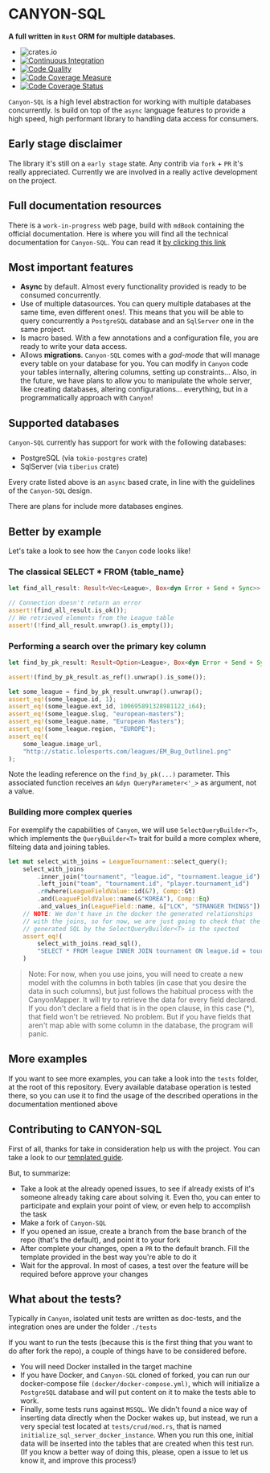 # CANYON-SQL

**A full written in `Rust` ORM for multiple databases.**

- ![crates.io](https://img.shields.io/crates/v/canyon_sql.svg)
- [![Continuous Integration](https://github.com/zerodaycode/Canyon-SQL/actions/workflows/continuous-integration.yml/badge.svg)](https://github.com/zerodaycode/Canyon-SQL/actions/workflows/continuous-integration.yml)
- [![Code Quality](https://github.com/zerodaycode/Canyon-SQL/actions/workflows/code-quality.yml/badge.svg)](https://github.com/zerodaycode/Canyon-SQL/actions/workflows/code-quality.yml)
- [![Code Coverage Measure](https://zerodaycode.github.io/Canyon-SQL/badges/flat.svg)](https://zerodaycode.github.io/Canyon-SQL)
- [![Code Coverage Status](https://github.com/zerodaycode/Canyon-SQL/actions/workflows/code-coverage.yml/badge.svg)](https://github.com/zerodaycode/Canyon-SQL/actions/workflows/code-coverage.yml)

`Canyon-SQL` is a high level abstraction for working with multiple databases concurrently. Is build on top of the `async` language features
to provide a high speed, high performant library to handling data access for consumers.

## Early stage disclaimer

The library it's still on a `early stage` state.
Any contrib via `fork` + `PR` it's really appreciated. Currently we are involved in a really active development on the project.

## Full documentation resources

There is a `work-in-progress` web page, build with `mdBook` containing the official documentation.
Here is where you will find all the technical documentation for `Canyon-SQL`.
You can read it [by clicking this link](https://zerodaycode.github.io/canyon-book/)

## Most important features

- **Async** by default. Almost every functionality provided is ready to be consumed concurrently.
- Use of multiple datasources. You can query multiple databases at the same time, even different ones!. This means that you will be able to query concurrently
a `PostgreSQL` database and an `SqlServer` one in the same project.
- Is macro based. With a few annotations and a configuration file, you are ready to write your data access.
- Allows **migrations**. `Canyon-SQL` comes with a *god-mode* that will manage every table on your database for you. You can modify in `Canyon` code your tables internally, altering columns, setting up constraints...
Also, in the future, we have plans to allow you to manipulate the whole server, like creating databases, altering configurations... everything, but in a programmatically approach with `Canyon`!

## Supported databases

`Canyon-SQL` currently has support for work with the following databases:

- PostgreSQL (via `tokio-postgres` crate)
- SqlServer (via `tiberius` crate)

Every crate listed above is an `async` based crate, in line with the guidelines of the `Canyon-SQL` design.

There are plans for include more databases engines.

## Better by example

Let's take a look to see how the `Canyon` code looks like!

### The classical SELECT * FROM {table_name}

```rust
let find_all_result: Result<Vec<League>, Box<dyn Error + Send + Sync>> =  League::find_all().await;

// Connection doesn't return an error
assert!(find_all_result.is_ok());
// We retrieved elements from the League table
assert!(!find_all_result.unwrap().is_empty());
```

### Performing a search over the primary key column

```rust
let find_by_pk_result: Result<Option<League>, Box<dyn Error + Send + Sync>> = League::find_by_pk(&1).await;

assert!(find_by_pk_result.as_ref().unwrap().is_some());

let some_league = find_by_pk_result.unwrap().unwrap();
assert_eq!(some_league.id, 1);
assert_eq!(some_league.ext_id, 100695891328981122_i64);
assert_eq!(some_league.slug, "european-masters");
assert_eq!(some_league.name, "European Masters");
assert_eq!(some_league.region, "EUROPE");
assert_eq!(
    some_league.image_url,
    "http://static.lolesports.com/leagues/EM_Bug_Outline1.png"
);
```

Note the leading reference on the `find_by_pk(...)` parameter. This associated function receives an `&dyn QueryParameter<'_>` as argument, not a value.

### Building more complex queries

For exemplify the capabilities of `Canyon`, we will use `SelectQueryBuilder<T>`, which implements the `QueryBuilder<T>` trait
for build a more complex where, filteing data and joining tables.

```rust
let mut select_with_joins = LeagueTournament::select_query();
    select_with_joins
        .inner_join("tournament", "league.id", "tournament.league_id")
        .left_join("team", "tournament.id", "player.tournament_id")
        .r#where(LeagueFieldValue::id(&7), Comp::Gt)
        .and(LeagueFieldValue::name(&"KOREA"), Comp::Eq)
        .and_values_in(LeagueField::name, &["LCK", "STRANGER THINGS"]);
    // NOTE: We don't have in the docker the generated relationships
    // with the joins, so for now, we are just going to check that the
    // generated SQL by the SelectQueryBuilder<T> is the spected
    assert_eq!(
        select_with_joins.read_sql(),
        "SELECT * FROM league INNER JOIN tournament ON league.id = tournament.league_id LEFT JOIN team ON tournament.id = player.tournament_id WHERE id > $1 AND name = $2  AND name IN ($2, $3) "
    )
```

> Note: For now, when you use joins, you will need to create a new model with the columns in both tables (in case that you desire the data in such columns), but just follows the habitual process with the CanyonMapper.
It will try to retrieve the data for every field declared. If you don't declare a field that is in the open clause, in this case (*), that field won't be retrieved. No problem. But if you have fields that aren't map
able with some column in the database, the program will panic.

## More examples

If you want to see more examples, you can take a look into the `tests` folder, at the root of this repository. Every available database operation is tested there, so you can use it to find the usage of the described operations in the documentation mentioned above

## Contributing to CANYON-SQL

First of all, thanks for take in consideration help us with the project.
You can take a look to our [templated guide]((./CONTRIBUTING.md)).

But, to summarize:

- Take a look at the already opened issues, to see if already exists of it's someone already taking care about solving it. Even tho, you can enter to participate and explain your point of view, or even help to accomplish the task
- Make a fork of `Canyon-SQL`
- If you opened an issue, create a branch from the base branch of the repo (that's the default), and point it to your fork
- After complete your changes, open a `PR` to the default branch. Fill the template provided in the best way you're able to do it
- Wait for the approval. In most of cases, a test over the feature will be required before approve your changes

## What about the tests?

Typically in `Canyon`, isolated unit tests are written as doc-tests, and the integration ones are under the folder `./tests`

If you want to run the tests (because this is the first thing that you want to do after fork the repo), a couple of things have to be considered before.

- You will need Docker installed in the target machine
- If you have Docker, and `Canyon-SQL` cloned of forked, you can run our docker-compose file `(docker/docker-compose.yml)`, which will initialize a `PostgreSQL` database and will put content on it to make the tests able to work.
- Finally, some tests runs against `MSSQL`. We didn't found a nice way of inserting data directly when the Docker wakes up, but instead, we run a very special test located at `tests/crud/mod.rs`, that is named `initialize_sql_server_docker_instance`. When you run this one, initial data will be inserted into the tables that are created when this test run.
(If you know a better way of doing this, please, open a issue to let us know it, and improve this process!)

